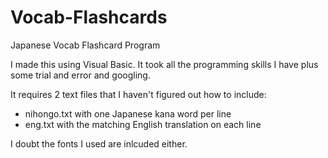 # Vocab-Flashcards
Japanese Vocab Flashcard Program

I made this using Visual Basic. It took all the programming skills I have plus some trial and error and googling.

It requires 2 text files that I haven't figured out how to include:
 - nihongo.txt with one Japanese kana word per line
 - eng.txt with the matching English translation on each line
 
 I doubt the fonts I used are inlcuded either.

